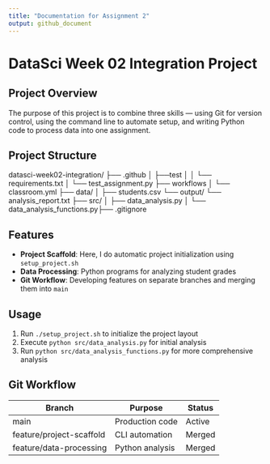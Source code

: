 ```yaml
---
title: "Documentation for Assignment 2"
output: github_document
---
```


# DataSci Week 02 Integration Project

## Project Overview
The purpose of this project is to combine three skills — using Git for version control, using the command line to automate setup, and writing Python code to process data into one assignment.

## Project Structure
datasci-week02-integration/ ├── .github │ ├──test │ │ └── requirements.txt │ └── test_assignment.py ├── workflows │ └── classroom.yml ├── data/ │ ├── students.csv └── output/ └── analysis_report.txt ├── src/ │ ├── data_analysis.py │ └── data_analysis_functions.py├── .gitignore 

## Features
- **Project Scaffold**: Here, I do automatic project initialization using `setup_project.sh`
- **Data Processing**: Python programs for analyzing student grades
- **Git Workflow**: Developing features on separate branches and merging them into `main`

## Usage
1. Run `./setup_project.sh` to initialize the project layout
2. Execute `python src/data_analysis.py` for initial analysis
3. Run `python src/data_analysis_functions.py` for more comprehensive analysis

## Git Workflow
| Branch | Purpose | Status |
|--------|---------|--------|
| main | Production code | Active |
| feature/project-scaffold | CLI automation | Merged |
| feature/data-processing | Python analysis | Merged |